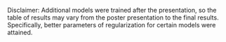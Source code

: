 Disclaimer: Additional models were trained after the presentation, so the table 
of results may vary from the poster presentation to the final results. Specifically, 
better parameters of regularization for certain models were attained.  
